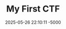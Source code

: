 ---
title: My First CTF 
date: 2025-05-26 22:10:11 -5000
categories: [CTF, Nahamcon 2025, Web]
tags: [Web]
toc: true
comments: false
---